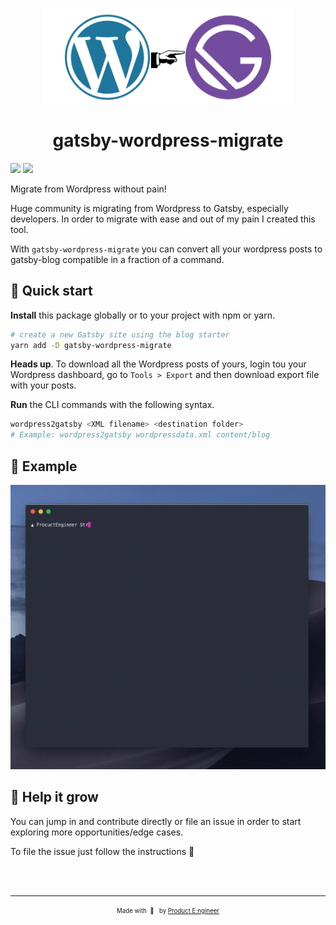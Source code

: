 <p align="center">
    <img alt="Gatsby" src="./w2g.jpg" width="400" />
</p>
<h1 align="center">
  gatsby-wordpress-migrate
</h1>

![](https://img.shields.io/apm/l/gatsby-wordpress-migrate.svg)
![](https://img.shields.io/github/languages/top/badges/gatsby-wordpress-migrate.svg)

Migrate from Wordpress without pain! 

Huge community is migrating from Wordpress to Gatsby, especially developers. In order to migrate with ease and out of my pain I created this tool.

With `gatsby-wordpress-migrate` you can convert all your wordpress posts to gatsby-blog compatible in a fraction of a command. 


## 🚀 Quick start

**Install** this package globally or to your project with npm or yarn.

```sh
# create a new Gatsby site using the blog starter
yarn add -D gatsby-wordpress-migrate
```

**Heads up**. To download all the Wordpress posts of yours, login tou your Wordpress dashboard, go to `Tools > Export` and then download export file with your posts.

**Run** the CLI commands with the following syntax.

```sh
wordpress2gatsby <XML filename> <destination folder>
# Example: wordpress2gatsby wordpressdata.xml content/blog
```


## 🧐 Example

![example](./example.gif)



## 🤟 Help it grow

You can jump in and contribute directly or file an issue in order to start exploring more opportunities/edge cases.

To file the issue just follow the instructions 📃


<br/>
<br/>

---


<p align="center">
<sub><sup>Made with&nbsp&nbsp🧠 &nbsp&nbspby <a href="https://twitter.com/CostasAlexoglou">Product E:ngineer</a></sup></sub>
</p>